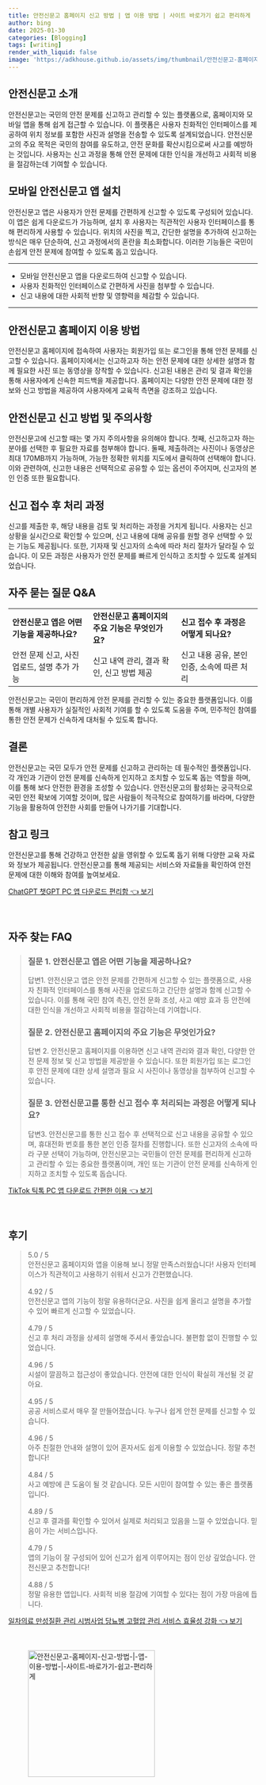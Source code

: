 ```yaml
---
title: 안전신문고 홈페이지 신고 방법 | 앱 이용 방법 | 사이트 바로가기 쉽고 편리하게
author: bing
date: 2025-01-30
categories: [Blogging]
tags: [writing]
render_with_liquid: false
image: 'https://adkhouse.github.io/assets/img/thumbnail/안전신문고-홈페이지-신고-방법-|-앱-이용-방법-|-사이트-바로가기-쉽고-편리하게.webp'
---
```



<h2 id='안전신문고_소개'>안전신문고 소개</h2>

<p>안전신문고는 국민의 안전 문제를 신고하고 관리할 수 있는 플랫폼으로, 홈페이지와 모바일 앱을 통해 쉽게 접근할 수 있습니다. 이 플랫폼은 사용자 친화적인 인터페이스를 제공하여 위치 정보를 포함한 사진과 설명을 전송할 수 있도록 설계되었습니다. 안전신문고의 주요 목적은 국민의 참여를 유도하고, 안전 문화를 확산시킴으로써 사고를 예방하는 것입니다. 사용자는 신고 과정을 통해 안전 문제에 대한 인식을 개선하고 사회적 비용을 절감하는데 기여할 수 있습니다.</p>

<h2 id='모바일_앱_설치'>모바일 안전신문고 앱 설치</h2>

<p>안전신문고 앱은 사용자가 안전 문제를 간편하게 신고할 수 있도록 구성되어 있습니다. 이 앱은 쉽게 다운로드가 가능하며, 설치 후 사용자는 직관적인 사용자 인터페이스를 통해 편리하게 사용할 수 있습니다. 위치의 사진을 찍고, 간단한 설명을 추가하여 신고하는 방식은 매우 단순하여, 신고 과정에서의 혼란을 최소화합니다. 이러한 기능들은 국민이 손쉽게 안전 문제에 참여할 수 있도록 돕고 있습니다.</p>

<hr />

<ul>
    <li>모바일 안전신문고 앱을 다운로드하여 신고할 수 있습니다.</li>
    <li>사용자 친화적인 인터페이스로 간편하게 사진을 첨부할 수 있습니다.</li>
    <li>신고 내용에 대한 사회적 반향 및 영향력을 체감할 수 있습니다.</li>
</ul>

<hr />

<h2 id='홈페이지_이용_방법'>안전신문고 홈페이지 이용 방법</h2>

<p>안전신문고 홈페이지에 접속하여 사용자는 회원가입 또는 로그인을 통해 안전 문제를 신고할 수 있습니다. 홈페이지에서는 신고하고자 하는 안전 문제에 대한 상세한 설명과 함께 필요한 사진 또는 동영상을 장착할 수 있습니다. 신고된 내용은 관리 및 결과 확인을 통해 사용자에게 신속한 피드백을 제공합니다. 홈페이지는 다양한 안전 문제에 대한 정보와 신고 방법을 제공하여 사용자에게 교육적 측면을 강조하고 있습니다.</p>

<h2 id='신고_방법_및_주의사항'>안전신문고 신고 방법 및 주의사항</h2>

<p>안전신문고에 신고할 때는 몇 가지 주의사항을 유의해야 합니다. 첫째, 신고하고자 하는 분야를 선택한 후 필요한 자료를 첨부해야 합니다. 둘째, 제출하려는 사진이나 동영상은 최대 170MB까지 가능하며, 가능한 정확한 위치를 지도에서 클릭하여 선택해야 합니다. 이와 관련하여, 신고한 내용은 선택적으로 공유할 수 있는 옵션이 주어지며, 신고자의 본인 인증 또한 필요합니다.</p>

<h2 id='신고_처리_과정'>신고 접수 후 처리 과정</h2>

<p>신고를 제출한 후, 해당 내용을 검토 및 처리하는 과정을 거치게 됩니다. 사용자는 신고 상황을 실시간으로 확인할 수 있으며, 신고 내용에 대해 공유를 원할 경우 선택할 수 있는 기능도 제공됩니다. 또한, 기자재 및 신고자의 소속에 따라 처리 절차가 달라질 수 있습니다. 이 모든 과정은 사용자가 안전 문제를 빠르게 인식하고 조치할 수 있도록 설계되었습니다.</p>

<h2 id='자주_묻는_질문'>자주 묻는 질문 Q&A</h2>

<table>
    <tr>
        <td><b>안전신문고 앱은 어떤 기능을 제공하나요?</b></td>
        <td><b>안전신문고 홈페이지의 주요 기능은 무엇인가요?</b></td>
        <td><b>신고 접수 후 과정은 어떻게 되나요?</b></td>
    </tr>
    <tr>
        <td>안전 문제 신고, 사진 업로드, 설명 추가 가능</td>
        <td>신고 내역 관리, 결과 확인, 신고 방법 제공</td>
        <td>신고 내용 공유, 본인 인증, 소속에 따른 처리</td>
    </tr>
</table>

<p>안전신문고는 국민이 편리하게 안전 문제를 관리할 수 있는 중요한 플랫폼입니다. 이를 통해 개별 사용자가 실질적인 사회적 기여를 할 수 있도록 도움을 주며, 민주적인 참여를 통한 안전 문제가 신속하게 대처될 수 있도록 합니다.</p>

<h2 id='결론'>결론</h2>

<p>안전신문고는 국민 모두가 안전 문제를 신고하고 관리하는 데 필수적인 플랫폼입니다. 각 개인과 기관이 안전 문제를 신속하게 인지하고 조치할 수 있도록 돕는 역할을 하며, 이를 통해 보다 안전한 환경을 조성할 수 있습니다. 안전신문고의 활성화는 궁극적으로 국민 안전 확보에 기여할 것이며, 많은 사람들이 적극적으로 참여하기를 바라며, 다양한 기능을 활용하여 안전한 사회를 만들어 나가기를 기대합니다.</p>

<h2 id='참고_링크'>참고 링크</h2>

<p>안전신문고를 통해 건강하고 안전한 삶을 영위할 수 있도록 돕기 위해 다양한 교육 자료와 정보가 제공됩니다. 안전신문고를 통해 제공되는 서비스와 자료들을 확인하여 안전 문제에 대한 이해와 참여를 높여보세요.</p>


<p><a class="click-button" title="ChatGPT 챗GPT PC 앱 다운로드 편리함" href="https://adkhouse.github.io/posts/ChatGPT-%EC%B1%97GPT-PC-%EC%95%B1-%EB%8B%A4%EC%9A%B4%EB%A1%9C%EB%93%9C-%ED%8E%B8%EB%A6%AC%ED%95%A8/" rel="dofollow">ChatGPT 챗GPT PC 앱 다운로드 편리함 👈 보기</a></p><br>
<h2 id='자주_찾는_FAQ'>자주 찾는 FAQ</h2>
<div itemscope="" itemtype="https://schema.org/FAQPage"> 
<blockquote> 
<div itemscope="" itemprop="mainEntity" itemtype="https://schema.org/Question"> 
<h3 itemprop="name">질문 1. 안전신문고 앱은 어떤 기능을 제공하나요?</h3> 
<div itemscope="" itemprop="acceptedAnswer" itemtype="https://schema.org/Answer"> 
<span itemprop="text"> 
<p>답변1. 안전신문고 앱은 안전 문제를 간편하게 신고할 수 있는 플랫폼으로, 사용자 친화적 인터페이스를 통해 사진을 업로드하고 간단한 설명과 함께 신고할 수 있습니다. 이를 통해 국민 참여 촉진, 안전 문화 조성, 사고 예방 효과 등 안전에 대한 인식을 개선하고 사회적 비용을 절감하는데 기여합니다.</p> 
</span> 
</div> 
</div> 

<div itemscope="" itemprop="mainEntity" itemtype="https://schema.org/Question"> 
<h3 itemprop="name">질문 2. 안전신문고 홈페이지의 주요 기능은 무엇인가요?</h3> 
<div itemscope="" itemprop="acceptedAnswer" itemtype="https://schema.org/Answer"> 
<span itemprop="text"> 
<p>답변 2. 안전신문고 홈페이지를 이용하면 신고 내역 관리와 결과 확인, 다양한 안전 문제 정보 및 신고 방법을 제공받을 수 있습니다. 또한 회원가입 또는 로그인 후 안전 문제에 대한 상세 설명과 필요 시 사진이나 동영상을 첨부하여 신고할 수 있습니다.</p> 
</span> 
</div> 
</div> 

<div itemscope="" itemprop="mainEntity" itemtype="https://schema.org/Question"> 
<h3 itemprop="name">질문 3. 안전신문고를 통한 신고 접수 후 처리되는 과정은 어떻게 되나요?</h3> 
<div itemscope="" itemprop="acceptedAnswer" itemtype="https://schema.org/Answer"> 
<span itemprop="text"> 
<p>답변3. 안전신문고를 통한 신고 접수 후 선택적으로 신고 내용을 공유할 수 있으며, 휴대전화 번호를 통한 본인 인증 절차를 진행합니다. 또한 신고자의 소속에 따라 구분 선택이 가능하며, 안전신문고는 국민들이 안전 문제를 편리하게 신고하고 관리할 수 있는 중요한 플랫폼이며, 개인 또는 기관이 안전 문제를 신속하게 인지하고 조치할 수 있도록 돕습니다.</p> 
</span> 
</div> 
</div> 

</blockquote> 
</div>
<p><a class="click-button" title="TikTok 틱톡 PC 앱 다운로드 간편한 이용" href="https://adkhouse.github.io/posts/TikTok-%ED%8B%B1%ED%86%A1-PC-%EC%95%B1-%EB%8B%A4%EC%9A%B4%EB%A1%9C%EB%93%9C-%EA%B0%84%ED%8E%B8%ED%95%9C-%EC%9D%B4%EC%9A%A9/" rel="dofollow">TikTok 틱톡 PC 앱 다운로드 간편한 이용 👈 보기</a></p><br>
<h2 id='후기'>후기</h2>
<div itemscope itemtype="https://schema.org/Product">
  <blockquote>
  <div itemprop="review" itemscope itemtype="https://schema.org/Review">
      <div itemprop="reviewRating" itemscope itemtype="https://schema.org/Rating"> <span itemprop="ratingValue">5.0</span> / <span itemprop="bestRating">5</span> </div>
      <span itemprop="reviewBody">안전신문고 홈페이지와 앱을 이용해 보니 정말 만족스러웠습니다! 사용자 인터페이스가 직관적이고 사용하기 쉬워서 신고가 간편했습니다.</span>
  </div>
  <br>
  <div itemprop="review" itemscope itemtype="https://schema.org/Review">
      <div itemprop="reviewRating" itemscope itemtype="https://schema.org/Rating"> <span itemprop="ratingValue">4.92</span> / <span itemprop="bestRating">5</span> </div>
      <span itemprop="reviewBody">안전신문고 앱의 기능이 정말 유용하더군요. 사진을 쉽게 올리고 설명을 추가할 수 있어 빠르게 신고할 수 있었습니다.</span>
  </div>
  <br>
  <div itemprop="review" itemscope itemtype="https://schema.org/Review">
      <div itemprop="reviewRating" itemscope itemtype="https://schema.org/Rating"> <span itemprop="ratingValue">4.79</span> / <span itemprop="bestRating">5</span> </div>
      <span itemprop="reviewBody">신고 후 처리 과정을 상세히 설명해 주셔서 좋았습니다. 불편함 없이 진행할 수 있었습니다.</span>
  </div>
  <br>
  <div itemprop="review" itemscope itemtype="https://schema.org/Review">
      <div itemprop="reviewRating" itemscope itemtype="https://schema.org/Rating"> <span itemprop="ratingValue">4.96</span> / <span itemprop="bestRating">5</span> </div>
      <span itemprop="reviewBody">시설이 깔끔하고 접근성이 좋았습니다. 안전에 대한 인식이 확실히 개선될 것 같아요.</span>
  </div>
  <br>
  <div itemprop="review" itemscope itemtype="https://schema.org/Review">
      <div itemprop="reviewRating" itemscope itemtype="https://schema.org/Rating"> <span itemprop="ratingValue">4.95</span> / <span itemprop="bestRating">5</span> </div>
      <span itemprop="reviewBody">공공 서비스로서 매우 잘 만들어졌습니다. 누구나 쉽게 안전 문제를 신고할 수 있습니다.</span>
  </div>
  <br>
  <div itemprop="review" itemscope itemtype="https://schema.org/Review">
      <div itemprop="reviewRating" itemscope itemtype="https://schema.org/Rating"> <span itemprop="ratingValue">4.96</span> / <span itemprop="bestRating">5</span> </div>
      <span itemprop="reviewBody">아주 친절한 안내와 설명이 있어 혼자서도 쉽게 이용할 수 있었습니다. 정말 추천합니다!</span>
  </div>
  <br>
  <div itemprop="review" itemscope itemtype="https://schema.org/Review">
      <div itemprop="reviewRating" itemscope itemtype="https://schema.org/Rating"> <span itemprop="ratingValue">4.84</span> / <span itemprop="bestRating">5</span> </div>
      <span itemprop="reviewBody">사고 예방에 큰 도움이 될 것 같습니다. 모든 시민이 참여할 수 있는 좋은 플랫폼입니다.</span>
  </div>
  <br>
  <div itemprop="review" itemscope itemtype="https://schema.org/Review">
      <div itemprop="reviewRating" itemscope itemtype="https://schema.org/Rating"> <span itemprop="ratingValue">4.89</span> / <span itemprop="bestRating">5</span> </div>
      <span itemprop="reviewBody">신고 후 결과를 확인할 수 있어서 실제로 처리되고 있음을 느낄 수 있었습니다. 믿음이 가는 서비스입니다.</span>
  </div>
  <br>
  <div itemprop="review" itemscope itemtype="https://schema.org/Review">
      <div itemprop="reviewRating" itemscope itemtype="https://schema.org/Rating"> <span itemprop="ratingValue">4.79</span> / <span itemprop="bestRating">5</span> </div>
      <span itemprop="reviewBody">앱의 기능이 잘 구성되어 있어 신고가 쉽게 이루어지는 점이 인상 깊었습니다. 안전신문고 추천합니다!</span>
  </div>
  <br>
  <div itemprop="review" itemscope itemtype="https://schema.org/Review">
      <div itemprop="reviewRating" itemscope itemtype="https://schema.org/Rating"> <span itemprop="ratingValue">4.88</span> / <span itemprop="bestRating">5</span> </div>
      <span itemprop="reviewBody">정말 유용한 앱입니다. 사회적 비용 절감에 기여할 수 있다는 점이 가장 마음에 듭니다.</span>
  </div>
  </blockquote>
</div>
<p><a class="click-button" title="일차의료 만성질환 관리 시범사업 당뇨병 고혈압 관리 서비스 효율성 강화" href="https://adkhouse.github.io/posts/%EC%9D%BC%EC%B0%A8%EC%9D%98%EB%A3%8C-%EB%A7%8C%EC%84%B1%EC%A7%88%ED%99%98-%EA%B4%80%EB%A6%AC-%EC%8B%9C%EB%B2%94%EC%82%AC%EC%97%85-%EB%8B%B9%EB%87%A8%EB%B3%91-%EA%B3%A0%ED%98%88%EC%95%95-%EA%B4%80%EB%A6%AC-%EC%84%9C%EB%B9%84%EC%8A%A4-%ED%9A%A8%EC%9C%A8%EC%84%B1-%EA%B0%95%ED%99%94/" rel="dofollow">일차의료 만성질환 관리 시범사업 당뇨병 고혈압 관리 서비스 효율성 강화 👈 보기</a></p><br>
<figure class="image"><img src="https://adkhouse.github.io/assets/img/thumbnail/안전신문고-홈페이지-신고-방법-|-앱-이용-방법-|-사이트-바로가기-쉽고-편리하게.webp" alt="안전신문고-홈페이지-신고-방법-|-앱-이용-방법-|-사이트-바로가기-쉽고-편리하게" width="256" height="256"></figure>
